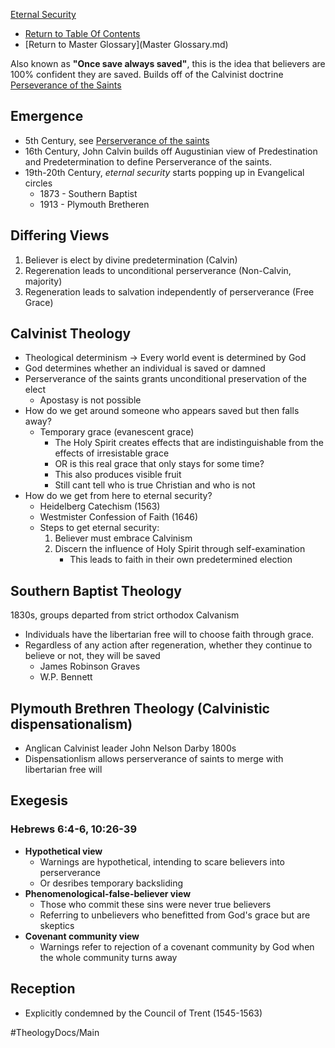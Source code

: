 [Eternal Security](Eternal_Security.md)
- [Return to Table Of Contents](README.md)
- [Return to Master Glossary](Master Glossary.md)

Also known as **"Once save always saved"**, this is the idea that believers are 100% confident they are saved. 
Builds off of the Calvinist doctrine [Perseverance of the Saints](Perseverance_of_the_Saints.md)

## Emergence<!-- {"fold":true} -->
- 5th Century, see [Perserverance of the saints](Perserverance_of_the_saints.md)
- 16th Century, John Calvin builds off Augustinian view of Predestination and Predetermination to define Perserverance of the saints.
- 19th-20th Century, *eternal security* starts popping up in Evangelical circles 
  - 1873 - Southern Baptist
  - 1913 - Plymouth Bretheren

## Differing Views<!-- {"fold":true} -->
1. Believer is elect by divine predetermination (Calvin)
2. Regerenation leads to unconditional perserverance (Non-Calvin, majority)
3. Regeneration leads to salvation independently of perserverance (Free Grace)

## Calvinist Theology<!-- {"fold":true} -->
- Theological determinism -> Every world event is determined by God
- God determines whether an individual is saved or damned
- Perserverance of the saints grants unconditional preservation of  the elect
  - Apostasy is not possible
- How do we get around someone who appears saved but then falls away?
  - Temporary grace (evanescent grace)
    - The Holy Spirit creates effects that are indistinguishable from the effects of irresistable grace
    - OR is this real grace that only stays for some time?
    - This also produces visible fruit 
    - Still cant tell who is true Christian and who is not
- How do we get from here to eternal security?
  - Heidelberg Catechism (1563)
  - Westmister Confession of Faith (1646)
  - Steps to get eternal security:
    1. Believer must embrace Calvinism
    2. Discern the influence of Holy Spirit through self-examination
       - This leads to faith in their own predetermined election

## Southern Baptist Theology<!-- {"fold":true} -->
1830s, groups departed from strict orthodox Calvanism
- Individuals have the libertarian free will to choose faith through grace.
- Regardless of any action after regeneration, whether they continue to believe or not, they will be saved
  - James Robinson Graves
  - W.P. Bennett

## Plymouth Brethren Theology (Calvinistic dispensationalism)<!-- {"fold":true} -->
- Anglican Calvinist leader John Nelson Darby 1800s
- Dispensationlism allows perserverance of saints to merge with libertarian free will

## Exegesis
### Hebrews 6:4-6, 10:26-39
- **Hypothetical view**
  - Warnings are hypothetical, intending to scare believers into perserverance
  - Or desribes temporary backsliding
- **Phenomenological-false-believer view**
  - Those who commit these sins were never true believers
  - Referring to unbelievers who benefitted from God's grace but are skeptics
- **Covenant community view**
  - Warnings refer to rejection of a covenant community by God when the whole community turns away



## Reception
- Explicitly condemned by the Council of Trent (1545-1563)




#TheologyDocs/Main
